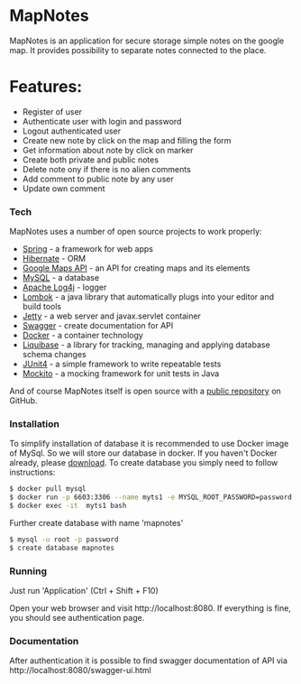 # MapNotes

MapNotes is an application for secure storage simple notes on the google map. It provides possibility to separate notes connected to the place.

# Features:

  - Register of user
  - Authenticate user with login and password
  - Logout authenticated user
  - Create new note by click on the map and filling the form
  - Get information about note by click on marker
  - Create both private and public notes
  - Delete note ony if there is no alien comments
  - Add comment to public note by any user
  - Update own comment 

### Tech

MapNotes uses a number of open source projects to work properly:

* [Spring](https://spring.io) - a framework for web apps
* [Hibernate](https://hibernate.org) - ORM
* [Google Maps API](https://cloud.google.com/maps-platform/) - an API for creating maps and its elements
* [MySQL](https://www.mysql.com) - a database
* [Apache Log4j](https://logging.apache.org/log4j/2.x/) - logger
* [Lombok](https://projectlombok.org) - a java library that automatically plugs into your editor and build tools
* [Jetty](https://www.eclipse.org/jetty/) - a web server and javax.servlet container
* [Swagger](https://swagger.io/) - create documentation for API
* [Docker](https://www.docker.com/) - a container technology
* [Liquibase](https://www.liquibase.org/) - a library for tracking, managing and applying database schema changes
* [JUnit4](https://junit.org/junit4/) - a simple framework to write repeatable tests
* [Mockito](https://site.mockito.org/) - a  mocking framework for unit tests in Java

And of course MapNotes itself is open source with a [public repository](https://github.com/alexkirnsu/mapnotes) on GitHub.

### Installation

To simplify installation of database it is recommended to use Docker image of MySql. So we will store our database in docker.
If you haven't Docker already, please [download](https://www.docker.com/get-started).
To create database you simply need to follow instructions:
```sh
$ docker pull mysql
$ docker run -p 6603:3306 --name myts1 -e MYSQL_ROOT_PASSWORD=password -d  mysql
$ docker exec -it  myts1 bash
```
Further create database with name 'mapnotes'
```sh
$ mysql -u root -p password
$ create database mapnotes
```
### Running
Just run 'Application' (Ctrl + Shift + F10)

Open your web browser and visit http://localhost:8080.
If everything is fine, you should see authentication page.

### Documentation
After authentication it is possible to find swagger documentation of API via http://localhost:8080/swagger-ui.html 